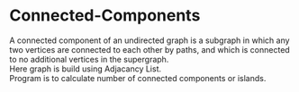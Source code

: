 # Connected-Components
A connected component of an undirected graph is a subgraph in which any two vertices are connected to each other by paths, and which is connected to no additional vertices in the supergraph.
<br />
Here graph is build using Adjacancy List.<br />
Program is to calculate number of connected components or islands.
